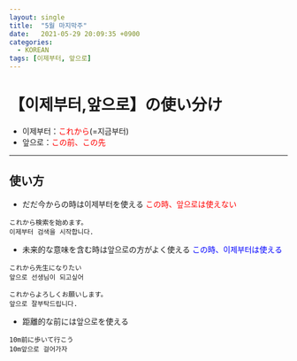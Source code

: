 ```yaml
---
layout: single
title:  "5월 마지막주"
date:   2021-05-29 20:09:35 +0900
categories: 
  - KOREAN
tags: [이제부터, 앞으로]
---
```

# 【이제부터,앞으로】の使い分け

 * 이제부터：<font color="red">これから</font>(=지금부터)
 * 앞으로：<font color="red">この前、この先</font>

---
  
## 使い方

* だだ今からの時は이제부터を使える
<font color="red">この時、앞으로は使えない</font>

``` 
これから検索を始めます。
이제부터 검색을 시작합니다.
```

* 未来的な意味を含む時は앞으로の方がよく使える
<font color="blue">この時、이제부터は使える</font>

``` 
これから先生になりたい
앞으로 선생님이 되고싶어

これからよろしくお願いします。
앞으로 잘부탁드립니다.
```
* 距離的な前には앞으로を使える

``` 
10m前に歩いて行こう
10m앞으로 걸어가자
```